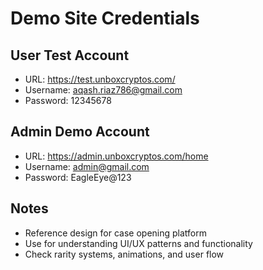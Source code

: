 # Demo Site Credentials

## User Test Account
- URL: https://test.unboxcryptos.com/
- Username: aqash.riaz786@gmail.com  
- Password: 12345678

## Admin Demo Account  
- URL: https://admin.unboxcryptos.com/home
- Username: admin@gmail.com
- Password: EagleEye@123

## Notes
- Reference design for case opening platform
- Use for understanding UI/UX patterns and functionality
- Check rarity systems, animations, and user flow